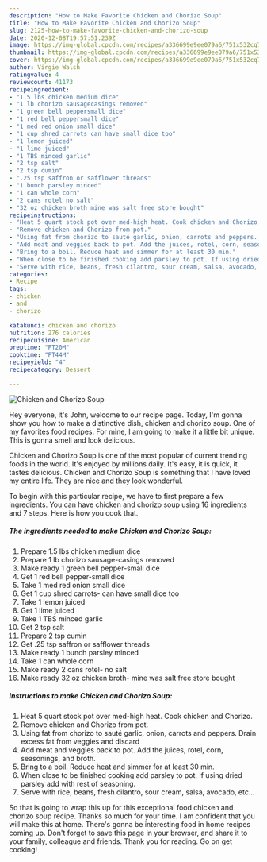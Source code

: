 ```yaml
---
description: "How to Make Favorite Chicken and Chorizo Soup"
title: "How to Make Favorite Chicken and Chorizo Soup"
slug: 2125-how-to-make-favorite-chicken-and-chorizo-soup
date: 2020-12-08T19:57:51.239Z
image: https://img-global.cpcdn.com/recipes/a336699e9ee079a6/751x532cq70/chicken-and-chorizo-soup-recipe-main-photo.jpg
thumbnail: https://img-global.cpcdn.com/recipes/a336699e9ee079a6/751x532cq70/chicken-and-chorizo-soup-recipe-main-photo.jpg
cover: https://img-global.cpcdn.com/recipes/a336699e9ee079a6/751x532cq70/chicken-and-chorizo-soup-recipe-main-photo.jpg
author: Virgie Walsh
ratingvalue: 4
reviewcount: 41173
recipeingredient:
- "1.5 lbs chicken medium dice"
- "1 lb chorizo sausagecasings removed"
- "1 green bell peppersmall dice"
- "1 red bell peppersmall dice"
- "1 med red onion small dice"
- "1 cup shred carrots can have small dice too"
- "1 lemon juiced"
- "1 lime juiced"
- "1 TBS minced garlic"
- "2 tsp salt"
- "2 tsp cumin"
- ".25 tsp saffron or safflower threads"
- "1 bunch parsley minced"
- "1 can whole corn"
- "2 cans rotel no salt"
- "32 oz chicken broth mine was salt free store bought"
recipeinstructions:
- "Heat 5 quart stock pot over med-high heat. Cook chicken and Chorizo."
- "Remove chicken and Chorizo from pot."
- "Using fat from chorizo to sauté garlic, onion, carrots and peppers. Drain excess fat from veggies and discard"
- "Add meat and veggies back to pot. Add the juices, rotel, corn, seasonings, and broth."
- "Bring to a boil. Reduce heat and simmer for at least 30 min."
- "When close to be finished cooking add parsley to pot. If using dried parsley add with rest of seasoning."
- "Serve with rice, beans, fresh cilantro, sour cream, salsa, avocado, etc..."
categories:
- Recipe
tags:
- chicken
- and
- chorizo

katakunci: chicken and chorizo 
nutrition: 276 calories
recipecuisine: American
preptime: "PT20M"
cooktime: "PT44M"
recipeyield: "4"
recipecategory: Dessert

---
```



![Chicken and Chorizo Soup](https://img-global.cpcdn.com/recipes/a336699e9ee079a6/751x532cq70/chicken-and-chorizo-soup-recipe-main-photo.jpg)

Hey everyone, it's John, welcome to our recipe page. Today, I'm gonna show you how to make a distinctive dish, chicken and chorizo soup. One of my favorites food recipes. For mine, I am going to make it a little bit unique. This is gonna smell and look delicious.



Chicken and Chorizo Soup is one of the most popular of current trending foods in the world. It's enjoyed by millions daily. It's easy, it is quick, it tastes delicious. Chicken and Chorizo Soup is something that I have loved my entire life. They are nice and they look wonderful.


To begin with this particular recipe, we have to first prepare a few ingredients. You can have chicken and chorizo soup using 16 ingredients and 7 steps. Here is how you cook that.

<!--inarticleads1-->

##### The ingredients needed to make Chicken and Chorizo Soup:

1. Prepare 1.5 lbs chicken medium dice
1. Prepare 1 lb chorizo sausage-casings removed
1. Make ready 1 green bell pepper-small dice
1. Get 1 red bell pepper-small dice
1. Take 1 med red onion small dice
1. Get 1 cup shred carrots- can have small dice too
1. Take 1 lemon juiced
1. Get 1 lime juiced
1. Take 1 TBS minced garlic
1. Get 2 tsp salt
1. Prepare 2 tsp cumin
1. Get .25 tsp saffron or safflower threads
1. Make ready 1 bunch parsley minced
1. Take 1 can whole corn
1. Make ready 2 cans rotel- no salt
1. Make ready 32 oz chicken broth- mine was salt free store bought




<!--inarticleads2-->

##### Instructions to make Chicken and Chorizo Soup:

1. Heat 5 quart stock pot over med-high heat. Cook chicken and Chorizo.
1. Remove chicken and Chorizo from pot.
1. Using fat from chorizo to sauté garlic, onion, carrots and peppers. Drain excess fat from veggies and discard
1. Add meat and veggies back to pot. Add the juices, rotel, corn, seasonings, and broth.
1. Bring to a boil. Reduce heat and simmer for at least 30 min.
1. When close to be finished cooking add parsley to pot. If using dried parsley add with rest of seasoning.
1. Serve with rice, beans, fresh cilantro, sour cream, salsa, avocado, etc...




So that is going to wrap this up for this exceptional food chicken and chorizo soup recipe. Thanks so much for your time. I am confident that you will make this at home. There's gonna be interesting food in home recipes coming up. Don't forget to save this page in your browser, and share it to your family, colleague and friends. Thank you for reading. Go on get cooking!
